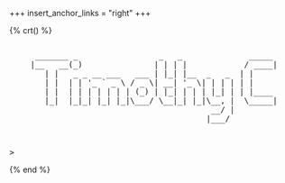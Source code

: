 +++
insert_anchor_links = "right"
+++

{% crt() %}
<div class="container" style="text-align: center">
<pre class="asciiart" style="display: inline-block; text-align: left">
  _______ _                 _   _              _____
 |__   __(_)               | | | |            / ____|
    | |   _ _ __ ___   ___ | |_| |__  _   _  | |
    | |  | | '_ ` _ \ / _ \| __| '_ \| | | | | |
    | |  | | | | | | | (_) | |_| | | | |_| | | |____
    |_|  |_|_| |_| |_|\___/ \__|_| |_|\__, |  \_____|
                                       __/ |
                                      |___/

</pre>
</div>

<pre>
> <span class="cursor">_</span>
</pre>
{% end %}

<div class="el"></div>
